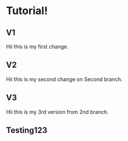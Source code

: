 # Tutorial!

## V1
Hii this is my first change.

## V2
Hii this is my second change on Second branch.

## V3
Hii this is my 3rd version from 2nd branch.

## Testing123
